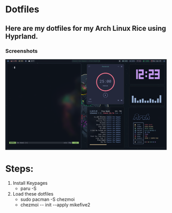 # Dotfiles

## Here are my dotfiles for my Arch Linux Rice using Hyprland.

### Screenshots

![](./assets/example.png)

# Steps:

1. Install Keypages
    - paru -S
2. Load these dotfiles
    - sudo pacman -S chezmoi
    - chezmoi -- init --apply mikefive2


